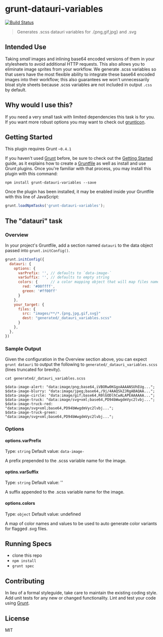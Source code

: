 # grunt-datauri-variables

[![Build Status](https://travis-ci.org/davemo/grunt-datauri-variables.png?branch=master)](https://travis-ci.org/davemo/grunt-datauri-variables)


> Generates .scss datauri variables for .{png,gif,jpg} and .svg

## Intended Use

Taking _small_ images and inlining base64 encoded versions of them in your stylesheets to avoid additional HTTP requests. This also allows you to eliminate image sprites from your workflow. We generate .scss variables so that users have the most flexible ability to integrate these base64 encoded images into their workflow; this also guarantees we won't unnecessarily bloat style sheets because .scss variables are not included in output `.css` by default.

## Why would I use this?

If you need a very small task with limited dependencies this task is for you. If you want more robust options you may want to check out [grunticon](https://github.com/filamentgroup/grunticon).

## Getting Started
This plugin requires Grunt `~0.4.1`

If you haven't used [Grunt](http://gruntjs.com/) before, be sure to check out the [Getting Started](http://gruntjs.com/getting-started) guide, as it explains how to create a [Gruntfile](http://gruntjs.com/sample-gruntfile) as well as install and use Grunt plugins. Once you're familiar with that process, you may install this plugin with this command:

```shell
npm install grunt-datauri-variables --save
```

Once the plugin has been installed, it may be enabled inside your Gruntfile with this line of JavaScript:

```js
grunt.loadNpmTasks('grunt-datauri-variables');
```

## The "datauri" task

### Overview
In your project's Gruntfile, add a section named `datauri` to the data object passed into `grunt.initConfig()`.

```js
grunt.initConfig({
  datauri: {
    options: {
      varPrefix: '', // defaults to `data-image-`
      varSuffix: '', // defaults to empty string
      colors: {      // a color mapping object that will map files named with `truck.colors-red-green.svg` into separate datauri vars.
        red: '#00ffff',
        green: '#ff00ff'
      }
    },
    your_target: {
      files: {
        src: "images/**/*.{png,jpg,gif,svg}"
        dest: "generated/_datauri_variables.scss"
      }
    },
  },
})
```

### Sample Output

Given the configuration in the Overview section above, you can expect `grunt datauri` to output the following to `generated/_datauri_variables.scss` (lines truncated for brevity).

```shell
cat generated/_datauri_variables.scss

$data-image-alert: "data:image/png;base64,iVBORw0KGgoAAAANSUhEUg...";
$data-image-blurry: "data:image/jpeg;base64,/9j/4AAQSkZJRgABAQAA...";
$data-image-circle: "data:image/gif;base64,R0lGODlhCwALAPEAAAAAA...";
$data-image-truck: "data:image/svg+xml;base64,PD94bWwgdmVyc2lvbj...";
$data-image-truck-red: "data:image/svg+xml;base64,PD94bWwgdmVyc2lvbj...";
$data-image-truck-green: "data:image/svg+xml;base64,PD94bWwgdmVyc2lvbj...";
```

### Options

#### options.varPrefix
Type: `string`
Default value: `data-image-`

A prefix prepended to the .scss variable name for the image.

#### optins.varSuffix
Type: `string`
Default value: ''

A suffix appended to the .scss variable name for the image.

#### options.colors
Type: `object`
Default value: undefined

A map of color names and values to be used to auto generate color variants for flagged .svg files.

## Running Specs

* clone this repo
* `npm install`
* `grunt spec`

## Contributing
In lieu of a formal styleguide, take care to maintain the existing coding style. Add unit tests for any new or changed functionality. Lint and test your code using [Grunt](http://gruntjs.com/).

## License

MIT
